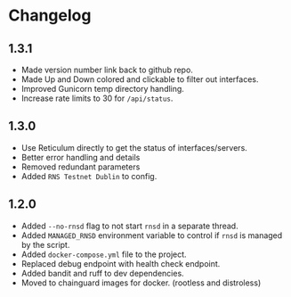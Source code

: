 # Changelog

## 1.3.1

- Made version number link back to github repo.
- Made Up and Down colored and clickable to filter out interfaces.
- Improved Gunicorn temp directory handling.
- Increase rate limits to 30 for `/api/status`.

## 1.3.0

- Use Reticulum directly to get the status of interfaces/servers.
- Better error handling and details
- Removed redundant parameters
- Added `RNS Testnet Dublin` to config.

## 1.2.0

- Added `--no-rnsd` flag to not start `rnsd` in a separate thread.
- Added `MANAGED_RNSD` environment variable to control if `rnsd` is managed by the script.
- Added `docker-compose.yml` file to the project.
- Replaced debug endpoint with health check endpoint.
- Added bandit and ruff to dev dependencies.
- Moved to chainguard images for docker. (rootless and distroless)